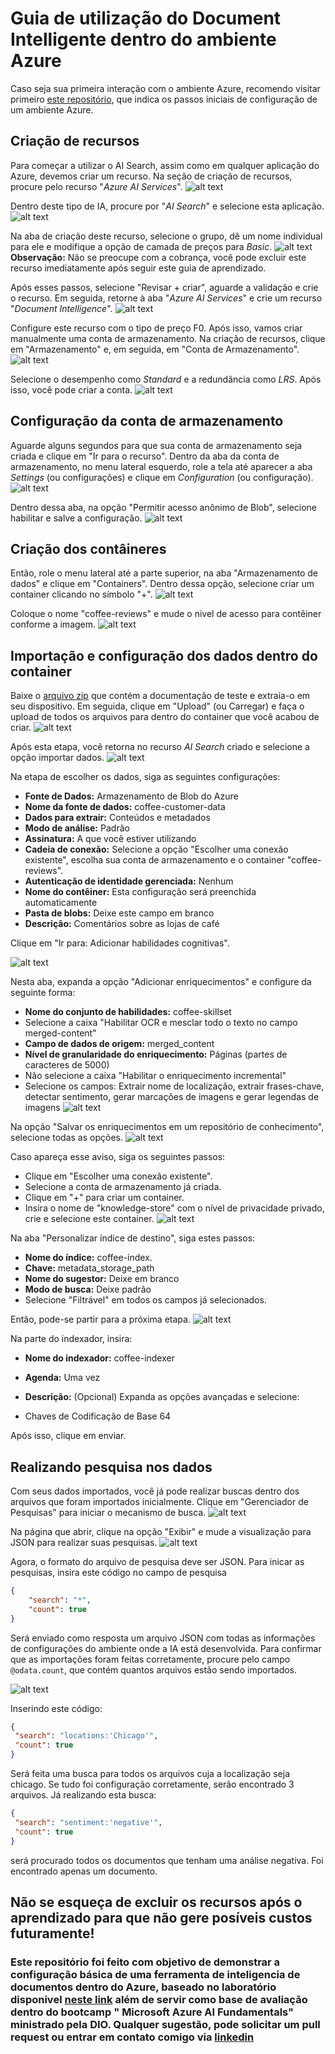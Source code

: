 # Guia de utilização do Document Intelligente dentro do ambiente Azure

Caso seja sua primeira interação com o ambiente Azure, recomendo visitar primeiro [este repositório](https://github.com/HugoCSouza/inicio-azure), que indica os passos iniciais de configuração de um ambiente Azure.

## Criação de recursos

Para começar a utilizar o AI Search, assim como em qualquer aplicação do Azure, devemos criar um recurso. Na seção de criação de recursos, procure pelo recurso "*Azure AI Services*".
![alt text](src/prints/image.png)

Dentro deste tipo de IA, procure por "*AI Search*" e selecione esta aplicação.
![alt text](src/prints/image-1.png)

Na aba de criação deste recurso, selecione o grupo, dê um nome individual para ele e modifique a opção de camada de preços para *Basic*.
![alt text](src/prints/image-2.png)
**Observação:** Não se preocupe com a cobrança, você pode excluir este recurso imediatamente após seguir este guia de aprendizado.

Após esses passos, selecione "Revisar + criar", aguarde a validação e crie o recurso. Em seguida, retorne à aba "*Azure AI Services*" e crie um recurso "*Document Intelligence*".
![alt text](src/prints/image-3.png)

Configure este recurso com o tipo de preço F0. Após isso, vamos criar manualmente uma conta de armazenamento. Na criação de recursos, clique em "Armazenamento" e, em seguida, em "Conta de Armazenamento".
![alt text](src/prints/image-4.png)

Selecione o desempenho como *Standard* e a redundância como *LRS*. Após isso, você pode criar a conta.
![alt text](src/prints/image-5.png)

## Configuração da conta de armazenamento

Aguarde alguns segundos para que sua conta de armazenamento seja criada e clique em "Ir para o recurso". Dentro da aba da conta de armazenamento, no menu lateral esquerdo, role a tela até aparecer a aba *Settings* (ou configurações) e clique em *Configuration* (ou configuração).
![alt text](src/prints/image-6.png)

Dentro dessa aba, na opção "Permitir acesso anônimo de Blob", selecione habilitar e salve a configuração.
![alt text](src/prints/image-7.png)

## Criação dos contâineres

Então, role o menu lateral até a parte superior, na aba "Armazenamento de dados" e clique em "Containers". Dentro dessa opção, selecione criar um container clicando no símbolo "+".
![alt text](src/prints/image-8.png)

Coloque o nome "coffee-reviews" e mude o nivel de acesso para contêiner conforme a imagem.
![alt text](src/prints/image-9.png)

## Importação e configuração dos dados dentro do container

Baixe o [arquivo zip](https://aka.ms/mslearn-coffee-reviews) que contém a documentação de teste e extraia-o em seu dispositivo. Em seguida, clique em "Upload" (ou Carregar) e faça o upload de todos os arquivos para dentro do container que você acabou de criar.
![alt text](src/prints/image-11.png)

Após esta etapa, você retorna no recurso *AI Search* criado e selecione a opção importar dados.
![alt text](src/prints/image-10.png)

Na etapa de escolher os dados, siga as seguintes configurações:

- **Fonte de Dados:** Armazenamento de Blob do Azure
- **Nome da fonte de dados:** coffee-customer-data
- **Dados para extrair:** Conteúdos e metadados
- **Modo de análise:** Padrão
- **Assinatura:** A que você estiver utilizando
- **Cadeia de conexão:** Selecione a opção "Escolher uma conexão existente", escolha sua conta de armazenamento e o container "coffee-reviews".
- **Autenticação de identidade gerenciada:** Nenhum
- **Nome do contêiner:** Esta configuração será preenchida automaticamente
- **Pasta de blobs:** Deixe este campo em branco
- **Descrição:** Comentários sobre as lojas de café

Clique em "Ir para: Adicionar habilidades cognitivas".

![alt text](src/prints/image-13.png)

Nesta aba, expanda a opção "Adicionar enriquecimentos" e configure da seguinte forma:

- **Nome do conjunto de habilidades:** coffee-skillset
- Selecione a caixa "Habilitar OCR e mesclar todo o texto no campo merged-content"
- **Campo de dados de origem:** merged_content
- **Nível de granularidade do enriquecimento:** Páginas (partes de caracteres de 5000)
- Não selecione a caixa "Habilitar o enriquecimento incremental"
- Selecione os campos: Extrair nome de localização, extrair frases-chave, detectar sentimento, gerar marcações de imagens e gerar legendas de imagens
![alt text](src/prints/image-14.png)

Na opção "Salvar os enriquecimentos em um repositório de conhecimento", selecione todas as opções.
![alt text](src/prints/image-16.png)

Caso apareça esse aviso, siga os seguintes passos:

- Clique em "Escolher uma conexão existente".
- Selecione a conta de armazenamento já criada.
- Clique em "+" para criar um container.
- Insira o nome de "knowledge-store" com o nível de privacidade privado, crie e selecione este container.
![alt text](src/prints/image-15.png)

Na aba "Personalizar índice de destino", siga estes passos:

- **Nome do índice:** coffee-index.
- **Chave:** metadata_storage_path
- **Nome do sugestor:** Deixe em branco
- **Modo de busca:** Deixe padrão
- Selecione "Filtrável" em todos os campos já selecionados.

Então, pode-se partir para a próxima etapa.
![alt text](src/prints/image-17.png)

Na parte do indexador, insira:

- **Nome do indexador:** coffee-indexer
- **Agenda:** Uma vez
- **Descrição:** (Opcional)
Expanda as opções avançadas e selecione:

- Chaves de Codificação de Base 64

Após isso, clique em enviar.

## Realizando pesquisa nos dados

Com seus dados importados, você já pode realizar buscas dentro dos arquivos que foram importados inicialmente. Clique em "Gerenciador de Pesquisas" para iniciar o mecanismo de busca.
![alt text](src/prints/image-18.png)

Na página que abrir, clique na opção "Exibir" e mude a visualização para JSON para realizar suas pesquisas.
![alt text](src/prints/image-19.png)

Agora, o formato do arquivo de pesquisa deve ser JSON. Para inicar as pesquisas, insira este código no campo de pesquisa

```json
{
    "search": "*",
    "count": true
}
```

Será enviado como resposta um arquivo JSON com todas as informações de configurações do ambiente onde a IA está desenvolvida. Para confirmar que as importações foram feitas corretamente, procure pelo campo `@odata.count`, que contém quantos arquivos estão sendo importados.

![alt text](image-20.png)

Inserindo este código:

```json
{
 "search": "locations:'Chicago'",
 "count": true
}
```

Será feita uma busca para todos os arquivos cuja a localização seja chicago. Se tudo foi configuração corretamente, serão encontrado 3 arquivos. Já realizando esta busca:

```json
{
 "search": "sentiment:'negative'",
 "count": true
}
```

será procurado todos os documentos que tenham uma análise negativa. Foi encontrado apenas um documento.

## Não se esqueça de excluir os recursos após o aprendizado para que não gere posíveis custos futuramente!

### Este repositório foi feito com objetivo de demonstrar a configuração básica de uma ferramenta de inteligencia de documentos dentro do Azure, baseado no laboratório disponivel [neste link](https://microsoftlearning.github.io/mslearn-ai-fundamentals/Instructions/Labs/11-ai-search.html) além de servir como base de avaliação dentro do bootcamp " Microsoft Azure AI Fundamentals" ministrado pela DIO. Qualquer sugestão, pode solicitar um pull request ou entrar em contato comigo via [linkedin](https://www.linkedin.com/in/hugo-cs-souza/)


